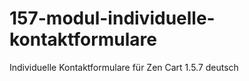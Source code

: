 # 157-modul-individuelle-kontaktformulare
Individuelle Kontaktformulare für Zen Cart 1.5.7 deutsch 
